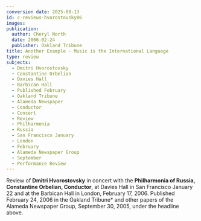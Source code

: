 ```yaml
---
conversion date: 2025-08-13
id: c-reviews-hvorostovsky06
images:
publication:
  author: Cheryl North
  date: 2006-02-24
  publisher: Oakland Tribune
title: Another Example - Music is the International Language
type: review
subjects:
  - Dmitri Hvorostovsky
  - Constantine Orbelian
  - Davies Hall
  - Barbican Hall
  - Published February
  - Oakland Tribune
  - Alameda Newspaper
  - Conductor
  - Concert
  - Review
  - Philharmonia
  - Russia
  - San Francisco January
  - London
  - February
  - Alameda Newspaper Group
  - September
  - Performance Review
---
```


Review of **Dmitri Hvorostovsky** in concert with the **Philharmonia of Russia, Constantine Orbelian, Conductor**, at Davies Hall in San Francisco January 22 and at the Barbican Hall in London, February 17, 2006. Published February 24, 2006 in the Oakland Tribune\* and other papers of the Alameda Newspaper Group, September 30, 2005, under the headline above.

